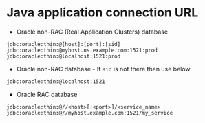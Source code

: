 # Java application connection URL
* Oracle non-RAC (Real Application Clusters) database
```
jdbc:oracle:thin:@[host]:[port]:[sid]
jdbc:oracle:thin:@myhost.us.example.com:1521:prod
jdbc:oracle:thin:@localhost:1521:prod
```
* Oracle non-RAC database - If `sid` is not there then use below
```
jdbc:oracle:thin:@localhost:1521
```
* Oracle RAC database
```
jdbc:oracle:thin:@//<host>[:<port>]/<service_name>
jdbc:oracle:thin:@//myhost.example.com:1521/my_service
```